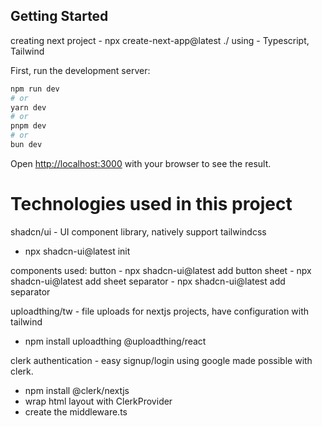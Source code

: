 
## Getting Started

creating next project - npx create-next-app@latest ./
 using - Typescript, Tailwind

First, run the development server:

```bash
npm run dev
# or
yarn dev
# or
pnpm dev
# or
bun dev
```

Open [http://localhost:3000](http://localhost:3000) with your browser to see the result.


# Technologies used in this project


shadcn/ui - UI component library, natively support tailwindcss
   - npx shadcn-ui@latest init

   components used: button - npx shadcn-ui@latest add button
                    sheet - npx shadcn-ui@latest add sheet
                    separator - npx shadcn-ui@latest add separator


uploadthing/tw - file uploads for nextjs projects, have configuration with tailwind
   - npm install uploadthing @uploadthing/react


clerk authentication - easy signup/login using google made possible with clerk.
   - npm install @clerk/nextjs
   - wrap html layout with ClerkProvider
   - create the middleware.ts